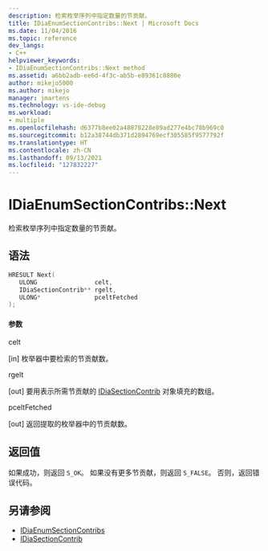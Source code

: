 ```yaml
---
description: 检索枚举序列中指定数量的节贡献。
title: IDiaEnumSectionContribs::Next | Microsoft Docs
ms.date: 11/04/2016
ms.topic: reference
dev_langs:
- C++
helpviewer_keywords:
- IDiaEnumSectionContribs::Next method
ms.assetid: a6bb2adb-ee6d-4f3c-ab5b-e89361c8880e
author: mikejo5000
ms.author: mikejo
manager: jmartens
ms.technology: vs-ide-debug
ms.workload:
- multiple
ms.openlocfilehash: d6377b8ee02a48878228e89ad277e4bc78b969c0
ms.sourcegitcommit: b12a38744db371d2894769ecf305585f9577792f
ms.translationtype: HT
ms.contentlocale: zh-CN
ms.lasthandoff: 09/13/2021
ms.locfileid: "127832227"
---
```

# <a name="idiaenumsectioncontribsnext"></a>IDiaEnumSectionContribs::Next
检索枚举序列中指定数量的节贡献。

## <a name="syntax"></a>语法

```C++
HRESULT Next( 
   ULONG                celt,
   IDiaSectionContrib** rgelt,
   ULONG*               pceltFetched
);
```

#### <a name="parameters"></a>参数
 celt

[in] 枚举器中要检索的节贡献数。

 rgelt

[out] 要用表示所需节贡献的 [IDiaSectionContrib](../../debugger/debug-interface-access/idiasectioncontrib.md) 对象填充的数组。

 pceltFetched

[out] 返回提取的枚举器中的节贡献数。

## <a name="return-value"></a>返回值
 如果成功，则返回 `S_OK`。 如果没有更多节贡献，则返回 `S_FALSE`。 否则，返回错误代码。

## <a name="see-also"></a>另请参阅
- [IDiaEnumSectionContribs](../../debugger/debug-interface-access/idiaenumsectioncontribs.md)
- [IDiaSectionContrib](../../debugger/debug-interface-access/idiasectioncontrib.md)

